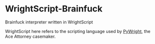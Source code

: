 # WrightScript-Brainfuck
Brainfuck interpreter written in WrightScript

WrightScript here refers to the scripting language used by [PyWright](https://github.com/saluk/pywright), the Ace Attorney casemaker.
